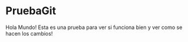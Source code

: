 # PruebaGit
Hola Mundo!
Esta es una prueba para ver si funciona bien y ver como se hacen los cambios!
